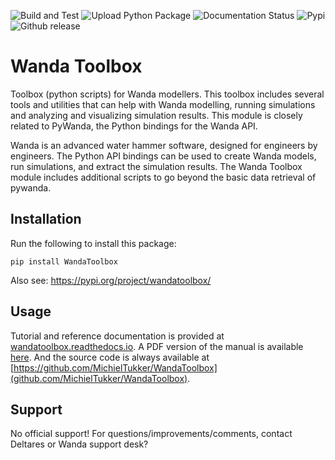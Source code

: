 ![Build and Test](https://github.com/MichielTukker/WandaToolbox/workflows/Build%20and%20Test/badge.svg)
![Upload Python Package](https://github.com/MichielTukker/WandaToolbox/workflows/Upload%20Python%20Package/badge.svg)
![Documentation Status](https://readthedocs.org/projects/wandatoolbox/badge/?version=latest)
![Pypi](https://img.shields.io/pypi/v/wandatoolbox)
![Github release](https://img.shields.io/github/v/release/michieltukker/wandatoolbox)

# Wanda Toolbox
Toolbox (python scripts) for Wanda modellers. This toolbox includes several tools and utilities that can help with Wanda modelling, 
running simulations and analyzing and visualizing simulation results. This module is closely related to PyWanda, the Python bindings for the Wanda API.

Wanda is an advanced water hammer software, designed for engineers by engineers. The Python API bindings can be used to create Wanda models, 
run simulations, and extract the simulation results. The Wanda Toolbox module includes additional scripts to go beyond the basic data retrieval of pywanda.
 

## Installation
Run the following to install this package:

```
pip install WandaToolbox
```

Also see: https://pypi.org/project/wandatoolbox/

## Usage
Tutorial and reference documentation is provided at [wandatoolbox.readthedocs.io](https://wandatoolbox.readthedocs.io). A PDF version of the manual is available [here](https://wandatoolbox.readthedocs.io/_/downloads/en/latest/pdf/). And the source code is always available at [https://github.com/MichielTukker/WandaToolbox](github.com/MichielTukker/WandaToolbox).

## Support
No official support! For questions/improvements/comments, contact Deltares or Wanda support desk?

